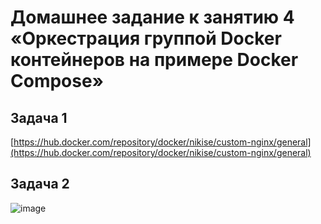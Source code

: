 # Домашнее задание к занятию 4 «Оркестрация группой Docker контейнеров на примере Docker Compose»

## Задача 1

[https://hub.docker.com/repository/docker/nikise/custom-nginx/general](https://hub.docker.com/repository/docker/nikise/custom-nginx/general)

## Задача 2

![image](https://drive.google.com/file/d/1HEsq76AHeXmnDdI5tNmDcHDhRJrLFssh/view?usp=sharing)
